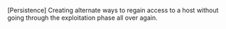 

[Persistence]
Creating alternate ways to regain access to a host without going through the exploitation phase all over again.